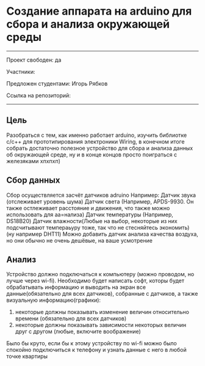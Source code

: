# Создание аппарата на arduino для сбора и анализа окружающей среды

---

Проект свободен: да

Участники:

Предложен студентами: Игорь Рябков

Ссылка на репозиторий:

---

## Цель
Разобраться с тем, как именно работает arduino, изучить библиотке c/c++ для прототипирования электроники Wiring, в конечном итоге собрать достаточно полезное устройство для сбора и анализа данных об окружающей среде, ну и в конце концов просто поиграться с железяками хпхпхп)

## Сбор данных
Сбор осуществляется засчёт датчиков adruino
Например:
Датчик звука (отслеживает уровень шума)
Датчик света (Например, APDS-9930. Он также остлеживает расстояние и движения, что также можно использовать для аа=нализа)
Датчик температуры (Например, DS18B20)
Датчик влажности(Любые на выбор, некоторые из них подсчитывают темпераьуру тоже, так что не стесняйтесь экономить) (ну например DHT11)
Можно добавить датчик анализа качества воздуха, но они обычно не очень дешёвые, на ваше усмотрение

## Анализ
Устройство должно подключаться к компьютеру (можно проводом, но лучше через wi-fi). Необходимо будет написать софт, которы будет обрабатывать информацию и выводить на экран все данные(обязательно для всех датчиков), собранные с датчиков, а также визуальную информацию(графики):
1) некоторые должны показывать изменение величин относительно времени (обязательно для всех датчиков)
2) некоторые должны показывать зависимости некоторых величин друг с другом (любые, включите воображение)

Было бы круто, если бы к этому устройству по wi-fi можно было спокойно подключиться к телефону и узнать данные с него в любой точке квартиры

